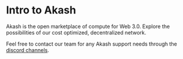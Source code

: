 # Intro to Akash

Akash is the open marketplace of compute for Web 3.0. Explore the possibilities of our cost optimized, decentralized network.

Feel free to contact our team for any Akash support needs through the [discord channels](https://discord.com/invite/DxftX67).
